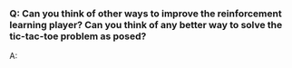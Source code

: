 ### Q: Can you think of other ways to improve the reinforcement learning player? Can you think of any better way to solve the tic-tac-toe problem as posed?

A:
